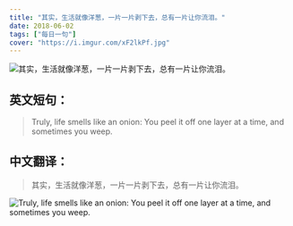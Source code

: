 ```yaml
---
title: "其实，生活就像洋葱，一片一片剥下去，总有一片让你流泪。"
date: 2018-06-02
tags: ["每日一句"]
cover: "https://i.imgur.com/xF2lkPf.jpg"
---
```


![其实，生活就像洋葱，一片一片剥下去，总有一片让你流泪。](https://i.imgur.com/5L4xIGv.jpg)

## 英文短句：
> Truly, life smells like an onion: You peel it off one layer at a time, and sometimes you weep.

<!--more-->

## 中文翻译：
> 其实，生活就像洋葱，一片一片剥下去，总有一片让你流泪。

![Truly, life smells like an onion: You peel it off one layer at a time, and sometimes you weep.](https://i.imgur.com/RvBHc3x.jpg)

